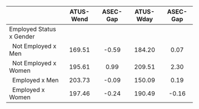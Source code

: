 
|                      |    ATUS-Wend |     ASEC-Gap |    ATUS-Wday |     ASEC-Gap |
| -------------------- | :----------: | :----------: | :----------: | :----------: |
| Employed Status x Gender |              |              |              |              |
| &nbsp;&nbsp;Not Employed x Men |       169.51 |        -0.59 |       184.20 |         0.07 |
| &nbsp;&nbsp;Not Employed x Women |       195.61 |         0.99 |       209.51 |         2.30 |
| &nbsp;&nbsp;Employed x Men |       203.73 |        -0.09 |       150.09 |         0.19 |
| &nbsp;&nbsp;Employed x Women |       197.46 |        -0.24 |       190.49 |        -0.16 |


